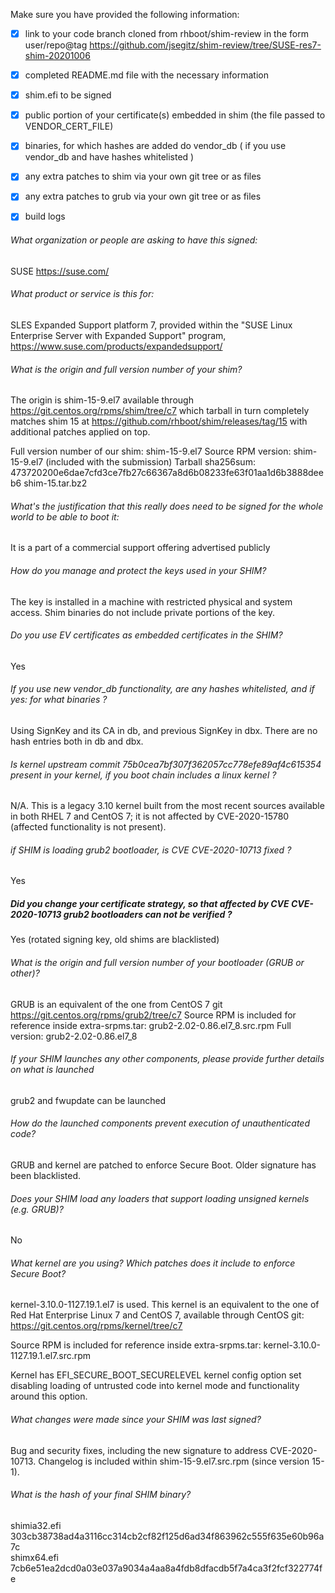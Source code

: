 Make sure you have provided the following information:

 - [x] link to your code branch cloned from rhboot/shim-review in the form user/repo@tag
       https://github.com/jsegitz/shim-review/tree/SUSE-res7-shim-20201006
 - [x] completed README.md file with the necessary information
 - [x] shim.efi to be signed
 - [x] public portion of your certificate(s) embedded in shim (the file passed to VENDOR_CERT_FILE)
 - [x] binaries, for which hashes are added do vendor_db ( if you use vendor_db and have hashes whitelisted )
 - [x] any extra patches to shim via your own git tree or as files
 - [x] any extra patches to grub via your own git tree or as files
 - [x] build logs


###### What organization or people are asking to have this signed:
SUSE
https://suse.com/

###### What product or service is this for:
SLES Expanded Support platform 7, provided within the 
"SUSE Linux Enterprise Server with Expanded Support" program,
https://www.suse.com/products/expandedsupport/

###### What is the origin and full version number of your shim?
The origin is shim-15-9.el7 available through https://git.centos.org/rpms/shim/tree/c7
which tarball in turn completely matches shim 15 at https://github.com/rhboot/shim/releases/tag/15
with additional patches applied on top.

Full version number of our shim: shim-15-9.el7
Source RPM version: shim-15-9.el7 (included with the submission)
Tarball sha256sum:
473720200e6dae7cfd3ce7fb27c66367a8d6b08233fe63f01aa1d6b3888deeb6  shim-15.tar.bz2

###### What's the justification that this really does need to be signed for the whole world to be able to boot it:
It is a part of a commercial support offering advertised publicly

###### How do you manage and protect the keys used in your SHIM?
The key is installed in a machine with restricted physical and system access.
Shim binaries do not include private portions of the key.

###### Do you use EV certificates as embedded certificates in the SHIM?
Yes

###### If you use new vendor_db functionality, are any hashes whitelisted, and if yes: for what binaries ?
Using SignKey and its CA in db, and previous SignKey in dbx. There are no hash entries both in db and dbx.

###### Is kernel upstream commit 75b0cea7bf307f362057cc778efe89af4c615354 present in your kernel, if you boot chain includes a linux kernel ?
N/A. This is a legacy 3.10 kernel built from the most recent sources available in both RHEL 7 and CentOS 7;
it is not affected by CVE-2020-15780 (affected functionality is not present).

###### if SHIM is loading grub2 bootloader, is CVE CVE-2020-10713 fixed ?
Yes

##### Did you change your certificate strategy, so that affected by CVE CVE-2020-10713 grub2 bootloaders can not be verified ?
Yes (rotated signing key, old shims are blacklisted)

###### What is the origin and full version number of your bootloader (GRUB or other)?
GRUB is an equivalent of the one from CentOS 7 git https://git.centos.org/rpms/grub2/tree/c7
Source RPM is included for reference inside extra-srpms.tar: grub2-2.02-0.86.el7_8.src.rpm
Full version: grub2-2.02-0.86.el7_8

###### If your SHIM launches any other components, please provide further details on what is launched
grub2 and fwupdate can be launched

###### How do the launched components prevent execution of unauthenticated code?
GRUB and kernel are patched to enforce Secure Boot. Older signature has been blacklisted.

###### Does your SHIM load any loaders that support loading unsigned kernels (e.g. GRUB)?
No

###### What kernel are you using? Which patches does it include to enforce Secure Boot?
kernel-3.10.0-1127.19.1.el7 is used. This kernel is an equivalent to the one of Red Hat Enterprise
Linux 7 and CentOS 7, available through CentOS git: https://git.centos.org/rpms/kernel/tree/c7

Source RPM is included for reference inside extra-srpms.tar: kernel-3.10.0-1127.19.1.el7.src.rpm

Kernel has EFI_SECURE_BOOT_SECURELEVEL kernel config option set disabling loading of untrusted code into kernel mode
and functionality around this option.

###### What changes were made since your SHIM was last signed?
Bug and security fixes, including the new signature to address CVE-2020-10713.
Changelog is included within shim-15-9.el7.src.rpm (since version 15-1).

###### What is the hash of your final SHIM binary?
shimia32.efi 303cb38738ad4a3116cc314cb2cf82f125d6ad34f863962c555f635e60b96a7c  
shimx64.efi  7cb6e51ea2dcd0a03e037a9034a4aa8a4fdb8dfacdb5f7a4ca3f2fcf322774fe  
